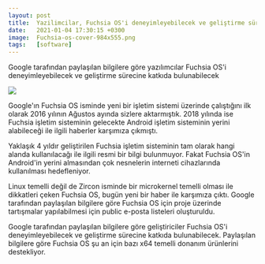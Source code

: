 ```yaml
---
layout: post
title:  Yazilimcilar, Fuchsia OS'i deneyimleyebilecek ve geliştirme sürecine katkıda bulunabilecek
date:   2021-01-04 17:30:15 +0300
image:  Fuchsia-os-cover-984x555.png
tags:   [software]
---
```


Google tarafından paylaşılan bilgilere göre yazılımcılar Fuchsia OS'i deneyimleyebilecek ve geliştirme sürecine katkıda bulunabilecek


![]({{site.baseurl}}/img/vvasdasadsdsa.png)



Google'ın Fuchsia OS isminde yeni bir işletim sistemi üzerinde çalıştığını ilk olarak 2016 yılının Ağustos ayında sizlere aktarmıştık. 2018 yılında ise Fuchsia işletim sisteminin gelecekte Android işletim sisteminin yerini alabileceği ile ilgili haberler karşımıza çıkmıştı.

Yaklaşık 4 yıldır geliştirilen Fuchsia işletim sisteminin tam olarak hangi alanda kullanılacağı ile ilgili resmi bir bilgi bulunmuyor. Fakat Fuchsia OS'in Android'in yerini almasından çok nesnelerin interneti cihazlarında kullanılması hedefleniyor.

Linux temelli değil de Zircon isminde bir microkernel temelli olması ile dikkatleri çeken Fuchsia OS, bugün yeni bir haber ile karşımıza çıktı. Google tarafından paylaşılan bilgilere göre Fuchsia OS için proje üzerinde tartışmalar yapılabilmesi için public e-posta listeleri oluşturuldu.

Google tarafından paylaşılan bilgilere göre geliştiriciler Fuchsia OS'i deneyimleyebilecek ve geliştirme sürecine katkıda bulunabilecek. Paylaşılan bilgilere göre Fuchsia OS şu an için bazı x64 temelli donanım ürünlerini destekliyor.